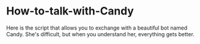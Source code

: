 # How-to-talk-with-Candy
Here is the script that allows you to exchange with a beautiful bot named Candy.
She's difficult, but when you understand her, everything gets better.
